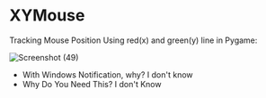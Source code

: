# XYMouse
Tracking Mouse Position Using red(x) and green(y) line in Pygame:

![Screenshot (49)](https://user-images.githubusercontent.com/89953490/131784285-a6b04848-8bfb-4381-a1c2-b56f1bc83180.png)

- With Windows Notification, why? I don't know
- Why Do You Need This? I don't Know
